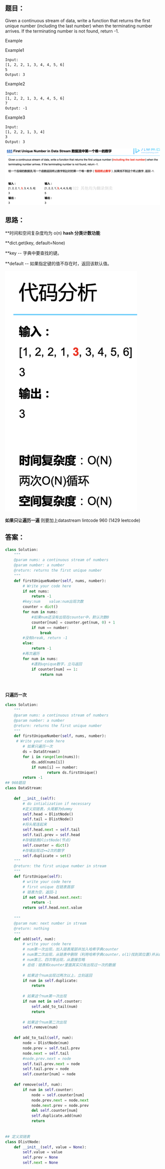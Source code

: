 ## 题目：
Given a continuous stream of data, write a function that returns the first unique number (including the last number) when the terminating number arrives. If the terminating number is not found, return -1.

Example

Example1
```
Input: 
[1, 2, 2, 1, 3, 4, 4, 5, 6]
5
Output: 3
```
Example2
```
Input: 
[1, 2, 2, 1, 3, 4, 4, 5, 6]
7
Output: -1
```
Example3
```
Input: 
[1, 2, 2, 1, 3, 4]
3
Output: 3
```

![s](https://github.com/SSRRBB/Leetcode/blob/main/Images/151.png)


## 思路：
**时间和空间复杂度均为 o(n)
**hash 分类计数功能**

**dict.get(key, default=None)

**key -- 字典中要查找的键。

**default -- 如果指定键的值不存在时，返回该默认值。

![s](https://github.com/SSRRBB/Leetcode/blob/main/Images/152.png)
       

**如果只让遍历一遍**
则要加上datastream lintcode 960 (1429 leetcode)
## 答案：
```python
class Solution:
    """
    @param nums: a continuous stream of numbers
    @param number: a number
    @return: returns the first unique number
    """
    def firstUniqueNumber(self, nums, number):
        # Write your code here
        if not nums:
            return -1
        #key:num    value:num出现次数
        counter = dict()
        for num in nums:
            #如果num还没有出现在counter中，默认次数0
            counter[num] = counter.get(num, 0) + 1
            if num == number:
                break
        #没有break, return -1
        else:
            return -1
        #再次遍历
        for num in nums:
            #遇到uqnique数字，立马返回
            if counter[num] == 1:
                return num

    

```

**只遍历一次**
```python
class Solution:
    """
    @param nums: a continuous stream of numbers
    @param number: a number
    @return: returns the first unique number
    """
    def firstUniqueNumber(self, nums, number):
     # Write your code here
        # 如果只遍历一次
        ds = DataStream()
        for i in range(len(nums)):
            ds.add(nums[i])
            if nums[i] == number: 
                   return ds.firstUnique()   
        return -1
## 960题目
class DataStream:

    def __init__(self):
        # do intialization if necessary
        #定义双链表，头尾都为dummy
        self.head = DlistNode()
        self.tail = DlistNode()
        #将头尾连起来
        self.head.next = self.tail
        self.tail.prev = self.head
        #存储链表DlistNode(节点)
        self.counter = dict()
        #存储出现过>=2次的数字
        self.duplicate = set()  
    """
    @return: the first unique number in stream
    """
    def firstUnique(self):
        # write your code here
        # first unique 在链表首部
        # 链表为空，返回-1
        if not self.head.next.next:
            return -1
        return self.head.next.value
           
    """
    @param num: next number in stream
    @return: nothing
    """
    def add(self, num):
        # write your code here
        # num第一次出现，加入链表尾部并加入哈希字典counter
        # num第二次出现，从链表中删除（利用哈希字典counter，o(1)找到其位置)并从conter中删除，再加入duplicatesetse
        # num第三、四次等出现，从直接忽略
        # 总结：链表和counter里面其实只有出现过一次的数据

        # 如果这个num出现过两次以上，立刻返回
        if num in self.duplicate:
            return

        # 如果这个num第一次出现
        if num not in self.counter:
            self.add_to_tail(num)
            return
        
        # 如果这个num第二次出现
        self.remove(num)

    def add_to_tail(self, num):
        node = DlistNode(num)
        node.prev = self.tail.prev
        node.next = self.tail
        #node.prev.next = node 
        self.tail.prev.next = node
        self.tail.prev = node
        self.counter[num] = node 

    def remove(self, num):
        if num in self.counter:
            node = self.counter[num]
            node.prev.next = node.next
            node.next.prev = node.prev
            del self.counter[num]
            self.duplicate.add(num)
            return


## 定义双链表
class DlistNode:
    def __init__(self, value = None):
        self.value = value
        self.prev = None 
        self.next = None




```

